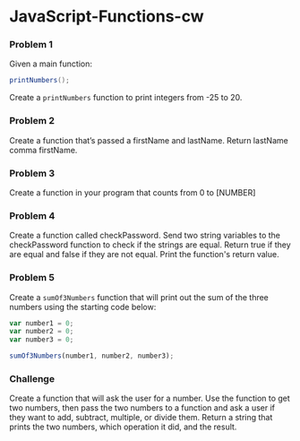 # JavaScript-Functions-cw

### Problem 1
Given a main function: 
```java
printNumbers();
```
Create a ```printNumbers``` function to print integers from -25 to 20.

### Problem 2
Create a function that’s passed a firstName and lastName. Return lastName comma firstName.

### Problem 3
Create a function in your program that counts from 0 to [NUMBER]

### Problem 4
Create a function called checkPassword. Send two string variables to the checkPassword function to check if the strings are equal. Return true if they are equal and false if they are not equal. Print the function's return value.

### Problem 5
Create a ```sumOf3Numbers``` function that will print out the sum of the three numbers using the starting code below:
```javascript
var number1 = 0;
var number2 = 0;
var number3 = 0;

sumOf3Numbers(number1, number2, number3);
```

### Challenge
Create a function that will ask the user for a number. Use the function to get two numbers, then pass the two numbers to a function and ask a user if they want to add, subtract, multiple, or divide them. Return a string that prints the two numbers, which operation it did, and the result.

